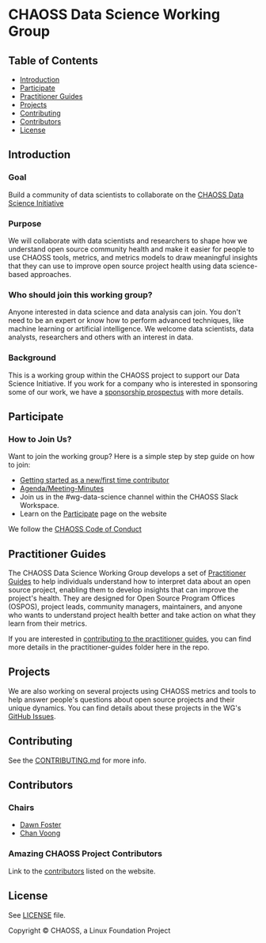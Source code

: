 # CHAOSS Data Science Working Group

## Table of Contents

- [Introduction](#introduction)
- [Participate](#participate)
- [Practitioner Guides](#practitioner-guides)
- [Projects](#projects)
- [Contributing](#contributing)
- [Contributors](#contributors)
- [License](#license)

## Introduction

### Goal

Build a community of data scientists to collaborate on the [CHAOSS Data Science Initiative](https://chaoss.community/inside-the-chaoss-data-science-working-group/)

### Purpose

We will collaborate with data scientists and researchers to shape how we understand open source community health and make it easier for people to use CHAOSS tools, metrics, and metrics models to draw meaningful insights that they can use to improve open source project health using data science-based approaches.

### Who should join this working group?

Anyone interested in data science and data analysis can join. You don't need to be an expert or know how to perform advanced techniques, like machine learning or artificial intelligence. We welcome data scientists, data analysts, researchers and others with an interest in data.

### Background

This is a working group within the CHAOSS project to support our Data Science Initiative. If you work for a company who is interested in sponsoring some of our work, we have a [sponsorship prospectus](CHAOSS-Data-Science-Prospectus.pdf) with more details.

## Participate

### How to Join Us?

Want to join the working group? Here is a simple step by step guide on how to join:

- [Getting started as a new/first time contributor](https://chaoss.community/kb-getting-started/)
- [Agenda/Meeting-Minutes](https://docs.google.com/document/d/1jkAfGt97OGRwcdEn8hh5YyHQwoXRnOW96ikc_Aluo6M/edit)
- Join us in the #wg-data-science channel within the CHAOSS Slack Workspace.
- Learn on the [Participate](https://chaoss.community/participate/) page on the website

We follow the [CHAOSS Code of Conduct](https://github.com/chaoss/governance/blob/master/code-of-conduct.md)

## Practitioner Guides

The CHAOSS Data Science Working Group develops a set of [Practitioner Guides](https://chaoss.community/about-chaoss-practitioner-guides/) to help individuals understand how to interpret data about an open source project, enabling them to develop insights that can improve the project's health. They are designed for Open Source Program Offices (OSPOS), project leads, community managers, maintainers, and anyone who wants to understand project health better and take action on what they learn from their metrics.


If you are interested in [contributing to the practitioner guides](https://github.com/chaoss/wg-data-science/tree/main/practitioner-guides), you can find more details in the practitioner-guides folder here in the repo.

## Projects

We are also working on several projects using CHAOSS metrics and tools to help answer people's questions about open source projects and their unique dynamics. You can find details about these projects in the WG's [GitHub Issues](https://github.com/chaoss/wg-data-science/issues?q=is%3Aissue+is%3Aopen+label%3Aproject).

## Contributing

See the [CONTRIBUTING.md](CONTRIBUTING.md) for more info.

## Contributors

### Chairs

- [Dawn Foster](https://github.com/geekygirldawn)
- [Chan Voong](https://github.com/voongc)

### Amazing CHAOSS Project Contributors

Link to the [contributors](https://chaoss.community/metrics/#user-content-chaoss-contributors-include) listed on the website.

## License

See [LICENSE](LICENSE) file.

Copyright © CHAOSS, a Linux Foundation Project
